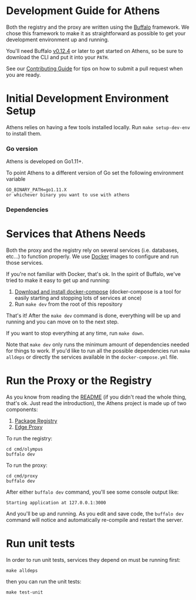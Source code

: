 # Development Guide for Athens

Both the registry and the proxy are written using the [Buffalo](https://gobuffalo.io/) framework. We chose
this framework to make it as straightforward as possible to get your development environment up and running.

You'll need Buffalo [v0.12.4](https://github.com/gobuffalo/buffalo/releases/tag/v0.12.4) or later to get started on Athens,
so be sure to download the CLI and put it into your `PATH`.

See our [Contributing Guide](CONTRIBUTING.md) for tips on how to submit a pull request when you are ready.

# Initial Development Environment Setup
Athens relies on having a few tools installed locally. Run `make setup-dev-env` to install them.

### Go version
Athens is developed on Go1.11+.

To point Athens to a different version of Go set the following environment variable
```
GO_BINARY_PATH=go1.11.X
or whichever binary you want to use with athens
```

### Dependencies

# Services that Athens Needs

Both the proxy and the registry rely on several services (i.e. databases, etc...) to function
properly. We use [Docker](http://docker.com/) images to configure and run those services.

If you're not familiar with Docker, that's ok. In the spirit of Buffalo, we've tried to make
it easy to get up and running:

1. [Download and install docker-compose](https://docs.docker.com/compose/install/) (docker-compose is a tool for easily starting and stopping lots of services at once)
2. Run `make dev` from the root of this repository

That's it! After the `make dev` command is done, everything will be up and running and you can move
on to the next step.

If you want to stop everything at any time, run `make down`.

Note that `make dev` only runs the minimum amount of dependencies needed for things to work. If you'd like to run all the possible dependencies run `make alldeps` or directly the services available in the `docker-compose.yml` file.

# Run the Proxy or the Registry

As you know from reading the [README](./README.md) (if you didn't read the whole thing, that's ok. Just read the
introduction), the Athens project is made up of two components:

1. [Package Registry](https://docs.gomods.io/design/registry/)
2. [Edge Proxy](https://docs.gomods.io/design/proxy/)

To run the registry:

```console
cd cmd/olympus
buffalo dev
```

To run the proxy:

```console
cd cmd/proxy
buffalo dev
```

After either `buffalo dev` command, you'll see some console output like:

```console
Starting application at 127.0.0.1:3000
```

And you'll be up and running. As you edit and save code, the `buffalo dev` command will notice and automatically
re-compile and restart the server.

# Run unit tests

In order to run unit tests, services they depend on must be running first:

```console
make alldeps
```

then you can run the unit tests:

```console
make test-unit
```
